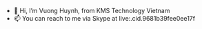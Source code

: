 - 👋 Hi, I’m Vuong Huynh, from KMS Technology Vietnam
- 📫 You can reach to me via Skype at live:.cid.9681b39fee0ee17f

<!---
hikari2179/hikari2179 is a ✨ special ✨ repository because its `README.md` (this file) appears on your GitHub profile.
You can click the Preview link to take a look at your changes.
--->
